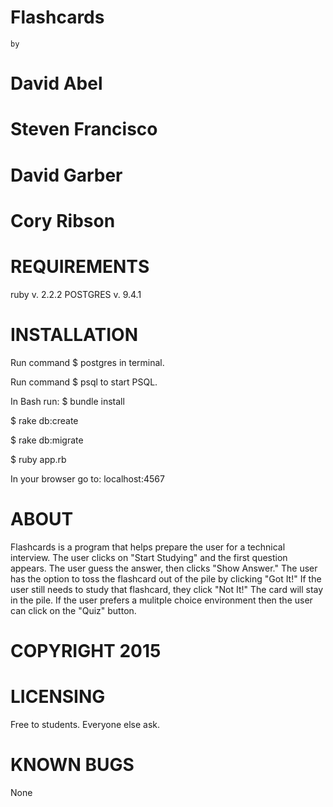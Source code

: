 Flashcards
==========

    by

David Abel
==========
Steven Francisco
================
David Garber
============
Cory Ribson
===========

REQUIREMENTS
============

ruby v. 2.2.2 POSTGRES v. 9.4.1

INSTALLATION
============

Run command $ postgres in terminal.

Run command $ psql to start PSQL.

In Bash run: $ bundle install

$ rake db:create

$ rake db:migrate

$ ruby app.rb

In your browser go to: localhost:4567

ABOUT
=====

Flashcards is a program that helps prepare the user for a technical interview.
The user clicks on "Start Studying" and the first question appears. The user
guess the answer, then clicks "Show Answer." The user has the option to toss
the flashcard out of the pile by clicking "Got It!" If the user still needs to
study that flashcard, they click "Not It!" The card will stay in the pile. If
the user prefers a mulitple choice environment then the user can click on the
"Quiz" button.

COPYRIGHT 2015
==============

LICENSING
=========

Free to students.
Everyone else ask.

KNOWN BUGS
==========

None
